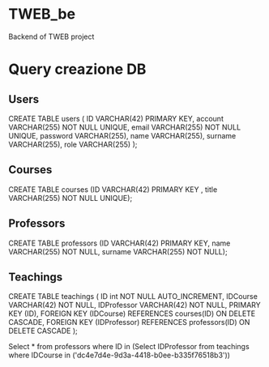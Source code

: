 # TWEB_be
Backend of TWEB project

# Query creazione DB
## Users
CREATE TABLE users ( ID VARCHAR(42) PRIMARY KEY, account VARCHAR(255) NOT NULL UNIQUE, email VARCHAR(255) NOT NULL UNIQUE, password VARCHAR(255), name VARCHAR(255), surname VARCHAR(255), role VARCHAR(255) );

## Courses
CREATE TABLE courses (ID VARCHAR(42) PRIMARY KEY , title VARCHAR(255) NOT NULL UNIQUE);

## Professors
CREATE TABLE professors (ID VARCHAR(42) PRIMARY KEY, name VARCHAR(255) NOT NULL, surname VARCHAR(255) NOT NULL);

## Teachings
CREATE TABLE teachings (
ID int NOT NULL AUTO_INCREMENT,
IDCourse VARCHAR(42) NOT NULL,
IDProfessor VARCHAR(42) NOT NULL,
PRIMARY KEY (ID),
FOREIGN KEY (IDCourse) REFERENCES courses(ID) ON DELETE CASCADE,
FOREIGN KEY (IDProfessor) REFERENCES professors(ID) ON DELETE CASCADE
);

Select * from professors where ID in (Select IDProfessor from teachings where IDCourse in ('dc4e7d4e-9d3a-4418-b0ee-b335f76518b3')) 